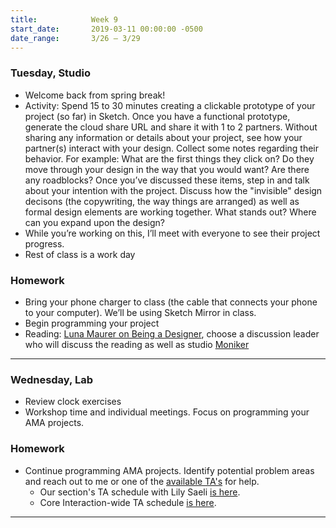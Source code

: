```yaml
---
title:            Week 9
start_date:       2019-03-11 00:00:00 -0500
date_range:       3/26 – 3/29
---
```


### Tuesday, Studio

- Welcome back from spring break!
- Activity: Spend 15 to 30 minutes creating a clickable prototype of your project (so far) in Sketch. Once you have a functional prototype, generate the cloud share URL and share it with 1 to 2 partners. Without sharing any information or details about your project, see how your partner(s) interact with your design. Collect some notes regarding their behavior. For example: What are the first things they click on? Do they move through your design in the way that you would want? Are there any roadblocks? Once you&rsquo;ve discussed these items, step in and talk about your intention with the project. Discuss how the "invisible" design decisons (the copywriting, the way things are arranged) as well as formal design elements are working together. What stands out? Where can you expand upon the design?
- While you&rsquo;re working on this, I&rsquo;ll meet with everyone to see their project progress.
- Rest of class is a work day

### Homework
- Bring your phone charger to class (the cable that connects your phone to your computer). We&rsquo;ll be using Sketch Mirror in class.
- Begin programming your project
- Reading: [Luna Maurer on Being a Designer](https://thecreativeindependent.com/people/luna-maurer-on-being-a-designer/), choose a discussion leader who will discuss the reading as well as studio [Moniker](https://www.studiomoniker.com/)

---

### Wednesday, Lab

- Review clock exercises
- Workshop time and individual meetings. Focus on programming your AMA projects.

### Homework

- Continue programming AMA projects. Identify potential problem areas and reach out to me or one of the [available TA's](/info#tutor-schedule) for help.
  - Our section's TA schedule with Lily Saeli [is here](https://docs.google.com/spreadsheets/d/1iWaOpTIeKEv0H7BuZKmm3QPMFJWzZtps1RuQLJm4D_o).
  - Core Interaction-wide TA schedule [is here](https://docs.google.com/spreadsheets/d/1yqviQcM3KGly1pCKnrEag9YNXc3BRX0ciYH5Rk9NbgY).

---
